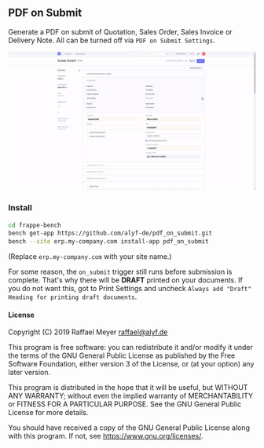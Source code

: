 ## PDF on Submit

Generate a PDF on submit of Quotation, Sales Order, Sales Invoice or Delivery Note.
All can be turned off via `PDF on Submit Settings`.

![](screencast.gif)

### Install

```bash
cd frappe-bench
bench get-app https://github.com/alyf-de/pdf_on_submit.git
bench --site erp.my-company.com install-app pdf_on_submit
```

(Replace `erp.my-company.com` with your site name.)

For some reason, the `on_submit` trigger still runs before submission is complete. That's why there will be **DRAFT** printed on your documents. If you do not want this, got to Print Settings and uncheck `Always add "Draft" Heading for printing draft documents`.

#### License

Copyright (C) 2019  Raffael Meyer <raffael@alyf.de>

This program is free software: you can redistribute it and/or modify
it under the terms of the GNU General Public License as published by
the Free Software Foundation, either version 3 of the License, or
(at your option) any later version.

This program is distributed in the hope that it will be useful,
but WITHOUT ANY WARRANTY; without even the implied warranty of
MERCHANTABILITY or FITNESS FOR A PARTICULAR PURPOSE.  See the
GNU General Public License for more details.

You should have received a copy of the GNU General Public License
along with this program.  If not, see <https://www.gnu.org/licenses/>.
